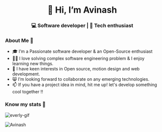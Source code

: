 <h1 align="center">👋 Hi, I’m Avinash</h1>
<h3  align="center">💻 Software developer | 📖 Tech enthusiast </h3>  
<h3> About Me 🚀</h3>



<ul>
  <li>🎓  I’m a Passionate software developer  & an Open-Source enthusiast </br></li>
  <li>👨‍💻  I love solving complex software engineering problem & I enjoy learning new things. </br></li>
  <li>🌱 I have keen interests in Open source, motion design and web development.</li>
  <li>😸 I’m looking forward to collaborate on any emerging technologies. </li>
  <li>📫 If you have a project idea in mind, hit me up! let's develop something cool together !!</li>
 
</ul>

<h3 align="left">Know my stats 👀</h3>
<img  src="https://github-profile-trophy.vercel.app/?username=everly-gif&theme=juicyfresh&no-bg=true" alt="everly-gif"><br>
<p align="left"> <img src="https://github-readme-stats.vercel.app/api?username=kumarav1nash&show_icons=true&locale=en" alt="Avinash" ></p>

<!--
**kumarav1nash/kumarav1nash** is a ✨ _special_ ✨ repository because its `README.md` (this file) appears on your GitHub profile.
-->

